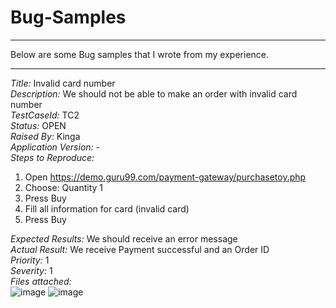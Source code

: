 # Bug-Samples
___
Below are some Bug samples that I wrote from my experience.
___

_Title:_ Invalid card number <br/>
_Description:_ We should not be able to make an order with invalid card number <br/>
_TestCaseId:_ TC2 <br/>
_Status:_ OPEN <br/>
_Raised By:_ Kinga <br/>
_Application Version:_ - <br/>
_Steps to Reproduce:_<br/>
1. Open https://demo.guru99.com/payment-gateway/purchasetoy.php
2. Choose: Quantity 1
3. Press Buy
4. Fill all information for card (invalid card)
5. Press Buy

_Expected Results:_ We should receive an error message <br/>
_Actual Result:_ We receive Payment successful and an Order ID <br/>
_Priority:_ 1 <br/>
_Severity:_ 1 <br/>
_Files attached:_ <br/>
![image](https://github.com/DeeKinga/Bug-Samples/assets/131695090/65b10639-b229-4759-8ced-6c813acc2113)
![image](https://github.com/DeeKinga/Bug-Samples/assets/131695090/c0a1f8a5-42fc-4058-ba94-74ab63320ea6)




